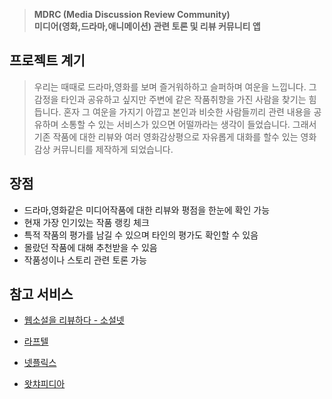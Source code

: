 > **MDRC (Media Discussion Review Community)  
미디어(영화,드라마,애니메이션) 관련 토론 및 리뷰 커뮤니티 앱**

## 프로젝트 계기

> 우리는 때때로 드라마,영화를 보며 즐거워하하고 슬퍼하며 여운을 느낍니다. 그 감정을 타인과 공유하고 싶지만 주변에 같은 작품취향을 가진 사람을 찾기는 힘듭니다. 혼자 그 여운을 가지기 아깝고 본인과 비슷한 사람들끼리 관련 내용을 공유하며 소통할 수 있는 서비스가 있으면 어떨까라는 생각이 들었습니다. 그래서 기존 작품에 대한 리뷰와 여러 영화감상평으로 자유롭게 대화를 할수 있는 영화감상 커뮤니티를 제작하게 되었습니다.

## 장점
- 드라마,영화같은 미디어작품에 대한 리뷰와 평점을 한눈에 확인 가능
- 현재 가장 인기있는 작품 랭킹 체크
- 특적 작품의 평가를 남길 수 있으며 타인의 평가도 확인할 수 있음
- 몰랐던 작품에 대해 추천받을 수 있음
- 작품성이나 스토리 관련 토론 가능

## 참고 서비스
- [웹소설을 리뷰하다 - 소설넷](https://sosul.network/)

- [라프텔](https://laftel.net/)

- [넷플릭스](https://www.netflix.com/browse)
- [왓챠피디아](https://pedia.watcha.com/)